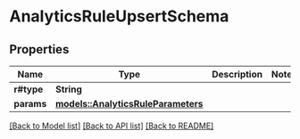 # AnalyticsRuleUpsertSchema

## Properties

Name | Type | Description | Notes
------------ | ------------- | ------------- | -------------
**r#type** | **String** |  | 
**params** | [**models::AnalyticsRuleParameters**](AnalyticsRuleParameters.md) |  | 

[[Back to Model list]](../README.md#documentation-for-models) [[Back to API list]](../README.md#documentation-for-api-endpoints) [[Back to README]](../README.md)


